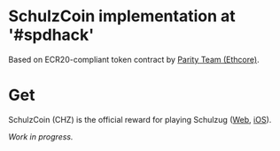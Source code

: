 # SchulzCoin implementation at '#spdhack'

Based on ECR20-compliant token contract by [Parity Team (Ethcore)](https://github.com/ethcore/contracts).

# Get

SchulzCoin (CHZ) is the official reward for playing Schulzug ([Web](https://github.com/Bestes-SPD-Hackathon-Team/Schulzzug-JS), [iOS](https://github.com/Bestes-SPD-Hackathon-Team/Schulzzug-iOS)).

_Work in progress._
